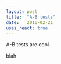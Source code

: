 ```yaml
---
layout: post
title:  "A-B tests"
date:   2016-02-21
uses_react: true
---
```


A-B tests are cool.

<div class="react-target" data-react-class="ABApp">blah</div>

